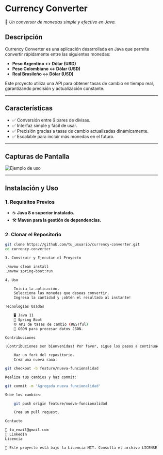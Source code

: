 # **Currency Converter**  
🚀 *Un conversor de monedas simple y efectivo en Java.*

## **Descripción**  
Currency Converter es una aplicación desarrollada en Java que permite convertir rápidamente entre las siguientes monedas:  
- **Peso Argentino ↔ Dólar (USD)**  
- **Peso Colombiano ↔ Dólar (USD)**  
- **Real Brasileño ↔ Dólar (USD)**  

Este proyecto utiliza una API para obtener tasas de cambio en tiempo real, garantizando precisión y actualización constante.

---

## **Características**  
- ✅ Conversión entre 6 pares de divisas.  
- ✅ Interfaz simple y fácil de usar.  
- ✅ Precisión gracias a tasas de cambio actualizadas dinámicamente.  
- ✅ Escalable para incluir más monedas en el futuro.

---

## **Capturas de Pantalla**  
<!-- Agrega aquí una imagen de la interfaz o un GIF mostrando la funcionalidad. -->
![Ejemplo de uso](ruta/a/tu/imagen.png)

---

## **Instalación y Uso**

### **1. Requisitos Previos**
- ☕ **Java 8 o superior instalado.**  
- 🛠️ **Maven para la gestión de dependencias.**

### **2. Clonar el Repositorio**
```bash
git clone https://github.com/tu_usuario/currency-converter.git
cd currency-converter

3. Construir y Ejecutar el Proyecto

./mvnw clean install
./mvnw spring-boot:run

4. Uso

    Inicia la aplicación.
    Selecciona las monedas que deseas convertir.
    Ingresa la cantidad y ¡obtén el resultado al instante!

Tecnologías Usadas

    🖥️ Java 11
    🔧 Spring Boot
    🌐 API de tasas de cambio (RESTful)
    📜 GSON para procesar datos JSON.

Contribuciones

¡Contribuciones son bienvenidas! Por favor, sigue los pasos a continuación:

    Haz un fork del repositorio.
    Crea una nueva rama:

git checkout -b feature/nueva-funcionalidad

Realiza tus cambios y haz commit:

git commit -m 'Agregada nueva funcionalidad'

Sube los cambios:

    git push origin feature/nueva-funcionalidad

    Crea un pull request.

Contacto

📧 tu_email@gmail.com
💼 LinkedIn
Licencia

📜 Este proyecto está bajo la Licencia MIT. Consulta el archivo LICENSE para más información.
